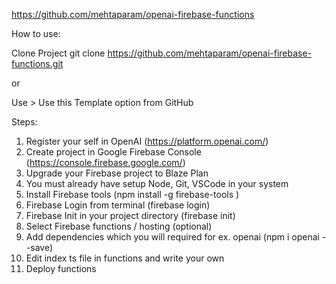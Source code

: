 <https://github.com/mehtaparam/openai-firebase-functions>

How to use:

Clone Project
git clone <https://github.com/mehtaparam/openai-firebase-functions.git>

or

Use > Use this Template option from GitHub

Steps:

1. Register your self in OpenAI (<https://platform.openai.com/>)
2. Create project in Google Firebase Console  (<https://console.firebase.google.com/>)
3. Upgrade your Firebase project to Blaze Plan
4. You must already have setup Node, Git, VSCode in your system
5. Install Firebase tools (npm install -g firebase-tools )
6. Firebase Login from terminal (firebase login)
7. Firebase Init in your project directory (firebase init)
8. Select Firebase functions / hosting (optional)
9. Add dependencies which you will required for ex. openai (npm i openai --save)
10. Edit index ts file in functions and write your own
11. Deploy functions
